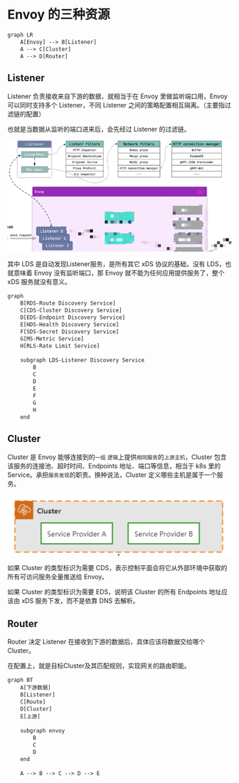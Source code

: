# Envoy 的三种资源
```mermaid
graph LR
    A[Envoy] --> B[Listener]
    A --> C[Cluster]
    A --> D[Router]
```

## Listener
Listener 负责接收来自下游的数据，就相当于在 Envoy 里做监听端口用，Envoy 可以同时支持多个 Listener，不同 Listener 之间的策略配置相互隔离。（主要指过滤链的配置）

也就是当数据从监听的端口进来后，会先经过 Listener 的过滤链。

![envoy-listener.png](..%2Fassets%2Fenvoy-listener.png)

其中 LDS 是自动发现Listener服务，是所有其它 xDS 协议的基础，没有 LDS，也就意味着 Envoy 没有监听端口，那 Envoy 就不能为任何应用提供服务了，整个 xDS 服务就没有意义。

```mermaid
graph
    B[RDS-Route Discovery Service]
    C[CDS-Cluster Discovery Service]
    D[EDS-Endpoint Discovery Service]
    E[HDS-Health Discovery Service]
    F[SDS-Secret Discovery Service]
    G[MS-Metric Service]
    H[RLS-Rate Limit Service]
    
    subgraph LDS-Listener Discovery Service
        B
        C
        D
        E
        F
        G
        H
    end
```


## Cluster
Cluster 是 Envoy 能够连接到的`一组` `逻辑`上提供`相同服务`的`上游主机`，Cluster 包含该服务的连接池、超时时间、Endpoints 地址、端口等信息，相当于 k8s 里的 Service。承担`服务发现`的职责。换种说法，Cluster 定义哪些主机是属于一个服务。

![envoy-cluster.png](..%2Fassets%2Fenvoy-cluster.png)

如果 Cluster 的类型标识为需要 CDS，表示控制平面会将它从外部环境中获取的所有可访问服务全量推送给 Envoy。

如果 Cluster 的类型标识为需要 EDS，说明该 Cluster 的所有 Endpoints 地址应该由 xDS 服务下发，而不是依靠 DNS 去解析。

## Router
Router 决定 Listener 在接收到下游的数据后，具体应该将数据交给哪个 Cluster。

在配置上，就是目标Cluster及其匹配规则，实现网关的路由职能。

```mermaid
graph BT
    A[下游数据]
    B[Listener]
    C[Route]
    D[Cluster]
    E[上游]
    
    subgraph envoy 
        B
        C
        D
    end
    
    A --> B --> C --> D --> E
```






